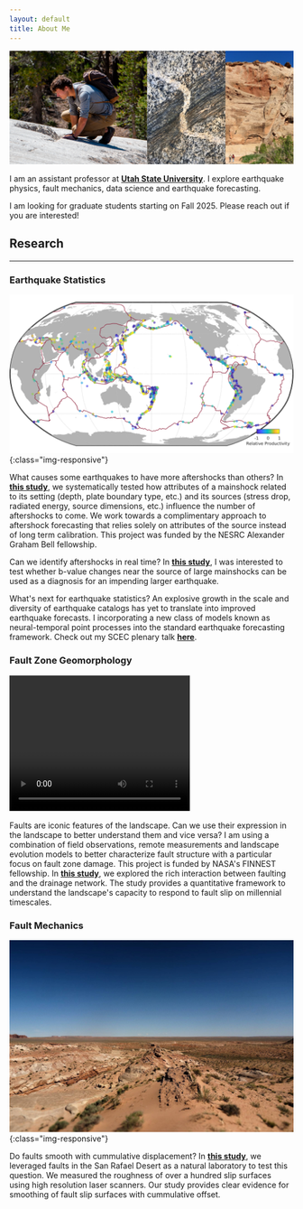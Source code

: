 ```yaml
---
layout: default
title: About Me
---
```


<img src="assets/img/me.jpg" alt="my face and rocks">

I am an assistant professor at <a href="https://www.usu.edu/geo/earthquake-science">__Utah State University__</a>. I explore earthquake physics, fault mechanics, data science and earthquake forecasting.

I am looking for graduate students starting on Fall 2025. Please reach out if you are interested!

## Research
****
### Earthquake Statistics

![relative aftershock productivity](assets/img/worldmap_res.png){:class="img-responsive"}

What causes some earthquakes to have more aftershocks than others? In <a href="https://agupubs.onlinelibrary.wiley.com/doi/full/10.1029/2019JB018111?casa_token=gp66I2kN9x8AAAAA%3AGS_KT2p2_7BSQAY9gxydpCuEf3eikdYvNO31ipsSwZ5KfhJDCElJI5a_yOsWh2vX-D2ZTnczgAjBNIQY">__this study__</a>, we systematically tested how attributes of a mainshock related to its setting (depth, plate boundary type, etc.) and its sources (stress drop, radiated energy, source dimensions, etc.) influence the number of aftershocks to come. We work towards a complimentary approach to aftershock forecasting that relies solely on attributes of the source instead of long term calibration. This project was funded by the NESRC Alexander Graham Bell fellowship.

Can we identify aftershocks in real time? In <a href="https://pubs.geoscienceworld.org/ssa/srl/article-abstract/doi/10.1785/0220200082/587937/Two-Foreshock-Sequences-Post-Gulia-and-Wiemer-2019?redirectedFrom=fulltext">__this study__</a>, I was interested to test whether b-value changes near the source of large mainshocks can be used as a diagnosis for an impending larger earthquake.

What's next for earthquake statistics? An explosive growth in the scale and diversity of earthquake catalogs has yet to translate into improved earthquake forecasts. I incorporating a new class of models known as neural-temporal point processes into the standard earthquake forecasting framework. Check out my SCEC plenary talk <a href="https://www.scec.org/publication/12516">__here__</a>.

### Fault Zone Geomorphology

<video
       loop="loop"
       autoplay="autoplay"
       width="320"
       height="240"
       name="Video Name"
       src="assets/gifs/landscape_evolution.mov">
</video>

Faults are iconic features of the landscape. Can we use their expression in the landscape to better understand them and vice versa? I am using a combination of field observations, remote measurements and landscape evolution models to better characterize fault structure with a particular focus on fault zone damage. This project is funded by NASA's FINNEST fellowship. In <a href="https://science.sciencemag.org/content/373/6551/204">__this study__</a>, we explored the rich interaction between faulting and the drainage network. The study provides a quantitative framework to understand the landscape's capacity to respond to fault slip on millennial timescales.

### Fault Mechanics

![Utah](assets/img/utah_mollys_castle.jpg){:class="img-responsive"}

Do faults smooth with cummulative displacement? In <a href="https://agupubs.onlinelibrary.wiley.com/doi/abs/10.1029/2018JB015638">__this study__</a>, we leveraged faults in the San Rafael Desert as a natural laboratory to test this question. We measured the roughness of over a hundred slip surfaces using high resolution laser scanners. Our study provides clear evidence for smoothing of fault slip surfaces with cummulative offset.

<!-- -----
thing | 2 | more -->
